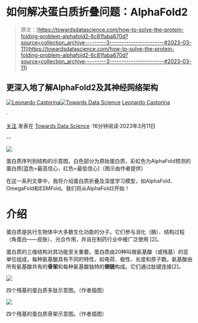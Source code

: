 # 如何解决蛋白质折叠问题：AlphaFold2

> 原文：[https://towardsdatascience.com/how-to-solve-the-protein-folding-problem-alphafold2-6c81faba670d?source=collection_archive---------3-----------------------#2023-03-11](https://towardsdatascience.com/how-to-solve-the-protein-folding-problem-alphafold2-6c81faba670d?source=collection_archive---------3-----------------------#2023-03-11)

## 更深入地了解AlphaFold2及其神经网络架构

[](https://universvm.medium.com/?source=post_page-----6c81faba670d--------------------------------)[![Leonardo Castorina](../Images/74ba4ff34c619576da18dbda354f4982.png)](https://universvm.medium.com/?source=post_page-----6c81faba670d--------------------------------)[](https://towardsdatascience.com/?source=post_page-----6c81faba670d--------------------------------)[![Towards Data Science](../Images/a6ff2676ffcc0c7aad8aaf1d79379785.png)](https://towardsdatascience.com/?source=post_page-----6c81faba670d--------------------------------) [Leonardo Castorina](https://universvm.medium.com/?source=post_page-----6c81faba670d--------------------------------)

·

[关注](https://medium.com/m/signin?actionUrl=https%3A%2F%2Fmedium.com%2F_%2Fsubscribe%2Fuser%2Fff3309c4a1aa&operation=register&redirect=https%3A%2F%2Ftowardsdatascience.com%2Fhow-to-solve-the-protein-folding-problem-alphafold2-6c81faba670d&user=Leonardo+Castorina&userId=ff3309c4a1aa&source=post_page-ff3309c4a1aa----6c81faba670d---------------------post_header-----------) 发表在 [Towards Data Science](https://towardsdatascience.com/?source=post_page-----6c81faba670d--------------------------------) ·16分钟阅读·2023年3月11日[](https://medium.com/m/signin?actionUrl=https%3A%2F%2Fmedium.com%2F_%2Fvote%2Ftowards-data-science%2F6c81faba670d&operation=register&redirect=https%3A%2F%2Ftowardsdatascience.com%2Fhow-to-solve-the-protein-folding-problem-alphafold2-6c81faba670d&user=Leonardo+Castorina&userId=ff3309c4a1aa&source=-----6c81faba670d---------------------clap_footer-----------)

--

[](https://medium.com/m/signin?actionUrl=https%3A%2F%2Fmedium.com%2F_%2Fbookmark%2Fp%2F6c81faba670d&operation=register&redirect=https%3A%2F%2Ftowardsdatascience.com%2Fhow-to-solve-the-protein-folding-problem-alphafold2-6c81faba670d&source=-----6c81faba670d---------------------bookmark_footer-----------)![](../Images/572e0dac09bea160681c694c2b4fb515.png)

蛋白质序列到结构的示意图。白色部分为原始蛋白质，彩虹色为AlphaFold预测的蛋白质[蓝色=最高信心，红色=最低信心]（图示由作者提供）

在这一系列文章中，我将介绍蛋白质折叠及深度学习模型，如AlphaFold、OmegaFold和ESMFold。我们将从AlphaFold2开始！

# 介绍

蛋白质是执行生物体中大多数生化功能的分子。它们参与消化（酶）、结构过程（角蛋白——皮肤）、光合作用，并且在制药行业中被广泛使用 [2]。

蛋白质的三维结构对其功能至关重要。蛋白质由20种叫做氨基酸（或残基）的亚单位组成，每种氨基酸具有不同的特性，如电荷、极性、长度和原子数。氨基酸由所有氨基酸共有的**骨架**和每种氨基酸独特的**侧链**构成。它们通过肽键连接[2]。

![](../Images/bba2585b3f0247659bbdd5ef71269b05.png)

四个残基的蛋白质多肽示意图。（作者插图）

![](../Images/7a58223094f9764d6b7763d827e2ef4e.png)

四个残基的蛋白质骨架示意图。（作者插图）
